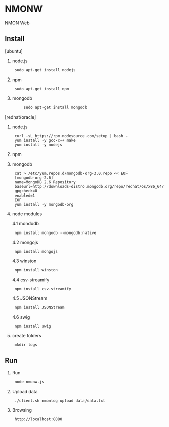 NMONW
=========

NMON Web


Install
------------

[ubuntu]

1. node.js

		sudo apt-get install nodejs

2. npm 

		sudo apt-get install npm

3. mongodb

			sudo apt-get install mongodb


[redhat/oracle]

1. node.js

		curl -sL https://rpm.nodesource.com/setup | bash -
		yum install -y gcc-c++ make
		yum install -y nodejs
	
2. npm

3. mongodb

		cat > /etc/yum.repos.d/mongodb-org-3.0.repo << EOF
		[mongodb-org-2.6]
		name=MongoDB 2.6 Repository
		baseurl=http://downloads-distro.mongodb.org/repo/redhat/os/x86_64/
		gpgcheck=0
		enabled=1
		EOF
		yum install -y mongodb-org

4. node modules

	4.1 mondodb

		npm install mongodb --mongodb:native

	4.2 mongojs

		npm install mongojs

	4.3 winston

		npm install winston

	4.4 csv-streamify

		npm install csv-streamify

	4.5 JSONStream

		npm install JSONStream

	4.6 swig

		npm install swig

5. create folders
	
		mkdir logs 

Run
---

1. Run

		node nmonw.js

2. Upload data

		./client.sh nmonlog upload data/data.txt

3. Browsing

		http://localhost:8080

		